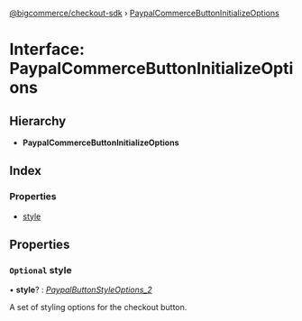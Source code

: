 [@bigcommerce/checkout-sdk](../README.md) › [PaypalCommerceButtonInitializeOptions](paypalcommercebuttoninitializeoptions.md)

# Interface: PaypalCommerceButtonInitializeOptions

## Hierarchy

* **PaypalCommerceButtonInitializeOptions**

## Index

### Properties

* [style](paypalcommercebuttoninitializeoptions.md#optional-style)

## Properties

### `Optional` style

• **style**? : *[PaypalButtonStyleOptions_2](paypalbuttonstyleoptions_2.md)*

A set of styling options for the checkout button.
